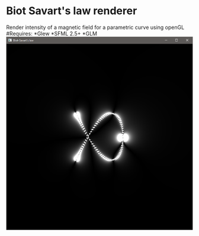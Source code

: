 # Biot Savart's law renderer
Render intensity of a magnetic field for a parametric curve using openGL
#Requires:
  *Glew
  *SFML 2.5+
  *GLM
![Result](https://github.com/Venald/biot_savart_render/blob/master/result.png)
